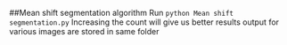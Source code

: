##Mean shift segmentation algorithm
Run `python Mean shift segmentation.py`
Increasing the count will give us better results
output for various images are stored in same folder
